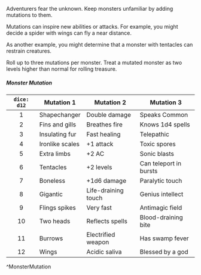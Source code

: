 Adventurers fear the unknown. Keep monsters unfamiliar by  adding mutations to them.

Mutations can inspire new  abilities or attacks. For example, you might decide a spider with  wings can fly a near distance.

As another example, you might determine that a monster with tentacles can restrain creatures.

Roll up to three mutations per monster. Treat a mutated monster as two levels higher than normal for rolling treasure.

##### **Monster Mutation**
| `dice: d12` | Mutation 1      | Mutation 2          | Mutation 3             |
|:-----------:| --------------- | ------------------- | ---------------------- |
|      1      | Shapechanger    | Double damage       | Speaks Common          |
|      2      | Fins and gills  | Breathes fire       | Knows 1d4 spells       |
|      3      | Insulating fur  | Fast healing        | Telepathic             |
|      4      | Ironlike scales | +1 attack           | Toxic spores           |
|      5      | Extra limbs     | +2 AC               | Sonic blasts           |
|      6      | Tentacles       | +2 levels           | Can teleport in bursts |
|      7      | Boneless        | +1d6 damage         | Paralytic touch        |
|      8      | Gigantic        | Life-draining touch | Genius intellect       |
|      9      | Flings spikes   | Very fast           | Antimagic field        |
|     10      | Two heads       | Reflects spells     | Blood-draining bite    |
|     11      | Burrows         | Electrified weapon  | Has swamp fever        |
|     12      | Wings           | Acidic saliva       | Blessed by a god       |
^MonsterMutation

